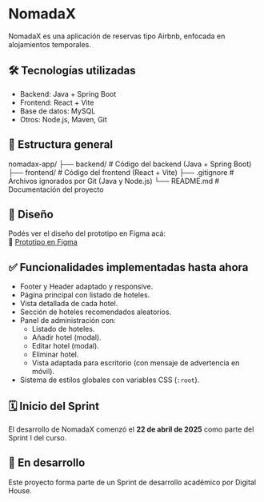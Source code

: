 # NomadaX

NomadaX es una aplicación de reservas tipo Airbnb, enfocada en alojamientos temporales.

## 🛠 Tecnologías utilizadas

- Backend: Java + Spring Boot
- Frontend: React + Vite
- Base de datos: MySQL
- Otros: Node.js, Maven, Git

## 📁 Estructura general

nomadax-app/
├── backend/          # Código del backend (Java + Spring Boot)
├── frontend/         # Código del frontend (React + Vite)
├── .gitignore        # Archivos ignorados por Git (Java y Node.js)
└── README.md         # Documentación del proyecto

## 🎨 Diseño

Podés ver el diseño del prototipo en Figma acá:  
🔗 [Prototipo en Figma](https://www.figma.com/design/eQNXFK8QtEWh2yDpzarhTr/Untitled?node-id=0-1&p=f&t=KlTD4CU5hif43zHF-0)

## ✅ Funcionalidades implementadas hasta ahora

- Footer y Header adaptado y responsive.
- Página principal con listado de hoteles.
- Vista detallada de cada hotel.
- Sección de hoteles recomendados aleatorios.
- Panel de administración con:
  - Listado de hoteles.
  - Añadir hotel (modal).
  - Editar hotel (modal).
  - Eliminar hotel.
  - Vista adaptada para escritorio (con mensaje de advertencia en móvil).
- Sistema de estilos globales con variables CSS (`:root`).

## 🗓 Inicio del Sprint

El desarrollo de NomadaX comenzó el **22 de abril de 2025** como parte del Sprint I del curso.

## 🚧 En desarrollo

Este proyecto forma parte de un Sprint de desarrollo académico por Digital House.
